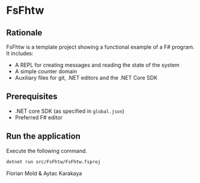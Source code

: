 # FsFhtw

## Rationale

FsFhtw is a template project showing a functional example of a F# program. It includes:

- A REPL for creating messages and reading the state of the system
- A simple counter domain
- Auxiliary files for git, .NET editors and the .NET Core SDK

## Prerequisites

- .NET core SDK (as specified in `global.json`)
- Preferred F# editor

## Run the application

Execute the following command.
```bash
dotnet run src/FsFhtw/FsFhtw.fsproj
```

Florian Mold & Aytac Karakaya
